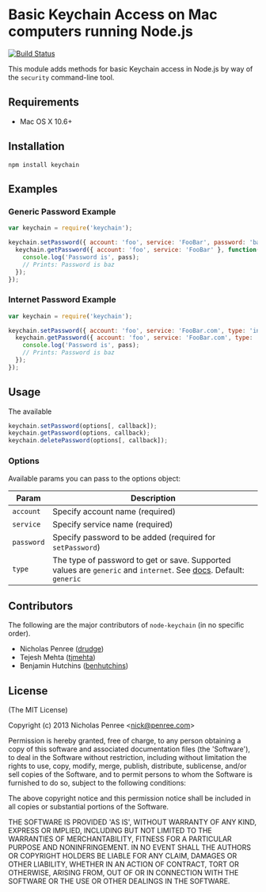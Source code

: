 #  Basic Keychain Access on Mac computers running Node.js
[![Build Status](https://img.shields.io/github/actions/workflow/status/drudge/node-keychain/test.yaml?branch=master)](https://github.com/drudge/node-keychain/actions/workflows/test.yaml)

  This module adds methods for basic Keychain access in Node.js by way of the `security` command-line tool.

## Requirements

 * Mac OS X 10.6+

## Installation

    npm install keychain

## Examples

### Generic Password Example

```javascript
var keychain = require('keychain');

keychain.setPassword({ account: 'foo', service: 'FooBar', password: 'baz' }, function(err) {
  keychain.getPassword({ account: 'foo', service: 'FooBar' }, function(err, pass) {
    console.log('Password is', pass);
    // Prints: Password is baz
  });
});
```

### Internet Password Example
```javascript
var keychain = require('keychain');

keychain.setPassword({ account: 'foo', service: 'FooBar.com', type: 'internet', password: 'baz' }, function(err) {
  keychain.getPassword({ account: 'foo', service: 'FooBar.com', type: 'internet' }, function(err, pass) {
    console.log('Password is', pass);
    // Prints: Password is baz
  });
});
```

## Usage

The available 
```js
keychain.setPassword(options[, callback]);
keychain.getPassword(options, callback);
keychain.deletePassword(options[, callback]);
```

### Options

Available params you can pass to the options object:

| Param | Description |
| ----- | ----------- |
| `account` | Specify account name (required) |
| `service` | Specify service name (required) |
| `password` | Specify password to be added (required for `setPassword`) |
| `type` | The type of password to get or save. Supported values are `generic` and `internet`. See [docs](https://developer.apple.com/legacy/library/documentation/Darwin/Reference/ManPages/man1/security.1.html). Default: `generic` |

## Contributors

The following are the major contributors of `node-keychain` (in no specific order).

  * Nicholas Penree ([drudge](https://github.com/drudge))
  * Tejesh Mehta ([tjmehta](https://github.com/tjmehta))
  * Benjamin Hutchins ([benhutchins](https://github.com/benhutchins))

## License

(The MIT License)

Copyright (c) 2013 Nicholas Penree &lt;nick@penree.com&gt;

Permission is hereby granted, free of charge, to any person obtaining
a copy of this software and associated documentation files (the
'Software'), to deal in the Software without restriction, including
without limitation the rights to use, copy, modify, merge, publish,
distribute, sublicense, and/or sell copies of the Software, and to
permit persons to whom the Software is furnished to do so, subject to
the following conditions:

The above copyright notice and this permission notice shall be
included in all copies or substantial portions of the Software.

THE SOFTWARE IS PROVIDED 'AS IS', WITHOUT WARRANTY OF ANY KIND,
EXPRESS OR IMPLIED, INCLUDING BUT NOT LIMITED TO THE WARRANTIES OF
MERCHANTABILITY, FITNESS FOR A PARTICULAR PURPOSE AND NONINFRINGEMENT.
IN NO EVENT SHALL THE AUTHORS OR COPYRIGHT HOLDERS BE LIABLE FOR ANY
CLAIM, DAMAGES OR OTHER LIABILITY, WHETHER IN AN ACTION OF CONTRACT,
TORT OR OTHERWISE, ARISING FROM, OUT OF OR IN CONNECTION WITH THE
SOFTWARE OR THE USE OR OTHER DEALINGS IN THE SOFTWARE.
